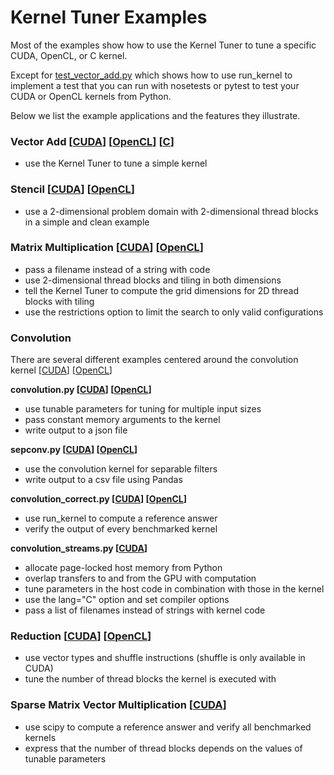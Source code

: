 # Kernel Tuner Examples

Most of the examples show how to use the Kernel Tuner to tune a specific CUDA, OpenCL, or C kernel.

Except for [test_vector_add.py](cuda/test_vector_add.py) which shows how to use run_kernel to implement
a test that you can run with nosetests or pytest to test your CUDA or OpenCL kernels from Python.

Below we list the example applications and the features they illustrate.

### Vector Add [[CUDA](cuda/vector_add.py)] [[OpenCL](opencl/vector_add.py)] [[C](c/vector_add.py)]
 - use the Kernel Tuner to tune a simple kernel

### Stencil [[CUDA](cuda/stencil.py)] [[OpenCL](opencl/stencil.py)] 
 - use a 2-dimensional problem domain with 2-dimensional thread blocks in a simple and clean example

### Matrix Multiplication [[CUDA](cuda/matmul.py)] [[OpenCL](opencl/matmul.py)]
 - pass a filename instead of a string with code
 - use 2-dimensional thread blocks and tiling in both dimensions  
 - tell the Kernel Tuner to compute the grid dimensions for 2D thread blocks with tiling  
 - use the restrictions option to limit the search to only valid configurations

### Convolution
There are several different examples centered around the convolution kernel [[CUDA](cuda/convolution.cu)] [[OpenCL](opencl/convolution.cl)] 

**convolution.py [[CUDA](cuda/convolution.py)] [[OpenCL](opencl/convolution.py)]**
 - use tunable parameters for tuning for multiple input sizes  
 - pass constant memory arguments to the kernel  
 - write output to a json file  

**sepconv.py [[CUDA](cuda/sepconv.py)] [[OpenCL](opencl/sepconv.py)]**
 - use the convolution kernel for separable filters  
 - write output to a csv file using Pandas

**convolution_correct.py [[CUDA](cuda/convolution_correct.py)] [[OpenCL](opencl/convolution_correct.py)]**
 - use run_kernel to compute a reference answer  
 - verify the output of every benchmarked kernel

**convolution_streams.py [[CUDA](cuda/convolution_streams.py)]**
 - allocate page-locked host memory from Python
 - overlap transfers to and from the GPU with computation
 - tune parameters in the host code in combination with those in the kernel
 - use the lang="C" option and set compiler options
 - pass a list of filenames instead of strings with kernel code

### Reduction [[CUDA](cuda/reduction.py)] [[OpenCL](opencl/reduction.py)]
 - use vector types and shuffle instructions (shuffle is only available in CUDA)
 - tune the number of thread blocks the kernel is executed with

### Sparse Matrix Vector Multiplication [[CUDA](cuda/spmv.py)] 
 - use scipy to compute a reference answer and verify all benchmarked kernels
 - express that the number of thread blocks depends on the values of tunable parameters

